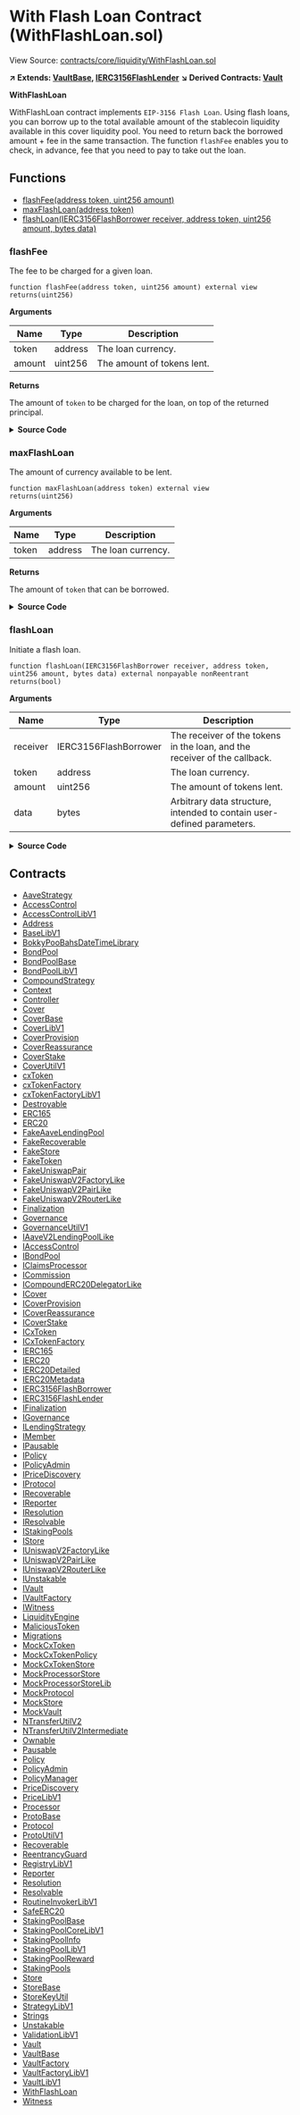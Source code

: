 # With Flash Loan Contract (WithFlashLoan.sol)

View Source: [contracts/core/liquidity/WithFlashLoan.sol](../contracts/core/liquidity/WithFlashLoan.sol)

**↗ Extends: [VaultBase](VaultBase.md), [IERC3156FlashLender](IERC3156FlashLender.md)**
**↘ Derived Contracts: [Vault](Vault.md)**

**WithFlashLoan**

WithFlashLoan contract implements `EIP-3156 Flash Loan`.
 Using flash loans, you can borrow up to the total available amount of
 the stablecoin liquidity available in this cover liquidity pool.
 You need to return back the borrowed amount + fee in the same transaction.
 The function `flashFee` enables you to check, in advance, fee that
 you need to pay to take out the loan.

## Functions

- [flashFee(address token, uint256 amount)](#flashfee)
- [maxFlashLoan(address token)](#maxflashloan)
- [flashLoan(IERC3156FlashBorrower receiver, address token, uint256 amount, bytes data)](#flashloan)

### flashFee

The fee to be charged for a given loan.

```solidity
function flashFee(address token, uint256 amount) external view
returns(uint256)
```

**Arguments**

| Name        | Type           | Description  |
| ------------- |------------- | -----|
| token | address | The loan currency. | 
| amount | uint256 | The amount of tokens lent. | 

**Returns**

The amount of `token` to be charged for the loan, on top of the returned principal.

<details>
	<summary><strong>Source Code</strong></summary>

```javascript
function flashFee(address token, uint256 amount) external view override returns (uint256) {
    (uint256 fee, ) = s.getFlashFeeInternal(token, amount);
    return fee;
  }
```
</details>

### maxFlashLoan

The amount of currency available to be lent.

```solidity
function maxFlashLoan(address token) external view
returns(uint256)
```

**Arguments**

| Name        | Type           | Description  |
| ------------- |------------- | -----|
| token | address | The loan currency. | 

**Returns**

The amount of `token` that can be borrowed.

<details>
	<summary><strong>Source Code</strong></summary>

```javascript
function maxFlashLoan(address token) external view override returns (uint256) {
    return s.getMaxFlashLoanInternal(token);
  }
```
</details>

### flashLoan

Initiate a flash loan.

```solidity
function flashLoan(IERC3156FlashBorrower receiver, address token, uint256 amount, bytes data) external nonpayable nonReentrant 
returns(bool)
```

**Arguments**

| Name        | Type           | Description  |
| ------------- |------------- | -----|
| receiver | IERC3156FlashBorrower | The receiver of the tokens in the loan, and the receiver of the callback. | 
| token | address | The loan currency. | 
| amount | uint256 | The amount of tokens lent. | 
| data | bytes | Arbitrary data structure, intended to contain user-defined parameters. | 

<details>
	<summary><strong>Source Code</strong></summary>

```javascript
function flashLoan(
    IERC3156FlashBorrower receiver,
    address token,
    uint256 amount,
    bytes calldata data
  ) external override nonReentrant returns (bool) {
    // @suppress-address-trust-issue The instance of `token` can be trusted because we're ensuring it matches with the protocol stablecoin address.
    IERC20 stablecoin = IERC20(s.getStablecoin());
    (uint256 fee, uint256 protocolFee) = s.getFlashFeeInternal(token, amount);
    uint256 previousBalance = stablecoin.balanceOf(address(this));

    s.mustNotBePaused();

    require(address(stablecoin) == token, "Unknown token");
    require(amount > 0, "Loan too small");
    require(fee > 0, "Fee too little");
    require(previousBalance >= amount, "Balance insufficient");

    s.setBoolByKeys(ProtoUtilV1.NS_COVER_HAS_FLASH_LOAN, key, true);

    stablecoin.ensureTransfer(address(receiver), amount);
    require(receiver.onFlashLoan(msg.sender, token, amount, fee, data) == keccak256("ERC3156FlashBorrower.onFlashLoan"), "IERC3156: Callback failed");
    stablecoin.ensureTransferFrom(address(receiver), address(this), amount + fee);
    stablecoin.ensureTransfer(s.getTreasury(), protocolFee);

    uint256 finalBalance = stablecoin.balanceOf(address(this));
    require(finalBalance >= previousBalance + fee, "Access is denied");

    emit FlashLoanBorrowed(address(this), address(receiver), token, amount, fee);
    s.setBoolByKeys(ProtoUtilV1.NS_COVER_HAS_FLASH_LOAN, key, false);

    s.updateStateAndLiquidity(key);

    return true;
  }
```
</details>

## Contracts

* [AaveStrategy](AaveStrategy.md)
* [AccessControl](AccessControl.md)
* [AccessControlLibV1](AccessControlLibV1.md)
* [Address](Address.md)
* [BaseLibV1](BaseLibV1.md)
* [BokkyPooBahsDateTimeLibrary](BokkyPooBahsDateTimeLibrary.md)
* [BondPool](BondPool.md)
* [BondPoolBase](BondPoolBase.md)
* [BondPoolLibV1](BondPoolLibV1.md)
* [CompoundStrategy](CompoundStrategy.md)
* [Context](Context.md)
* [Controller](Controller.md)
* [Cover](Cover.md)
* [CoverBase](CoverBase.md)
* [CoverLibV1](CoverLibV1.md)
* [CoverProvision](CoverProvision.md)
* [CoverReassurance](CoverReassurance.md)
* [CoverStake](CoverStake.md)
* [CoverUtilV1](CoverUtilV1.md)
* [cxToken](cxToken.md)
* [cxTokenFactory](cxTokenFactory.md)
* [cxTokenFactoryLibV1](cxTokenFactoryLibV1.md)
* [Destroyable](Destroyable.md)
* [ERC165](ERC165.md)
* [ERC20](ERC20.md)
* [FakeAaveLendingPool](FakeAaveLendingPool.md)
* [FakeRecoverable](FakeRecoverable.md)
* [FakeStore](FakeStore.md)
* [FakeToken](FakeToken.md)
* [FakeUniswapPair](FakeUniswapPair.md)
* [FakeUniswapV2FactoryLike](FakeUniswapV2FactoryLike.md)
* [FakeUniswapV2PairLike](FakeUniswapV2PairLike.md)
* [FakeUniswapV2RouterLike](FakeUniswapV2RouterLike.md)
* [Finalization](Finalization.md)
* [Governance](Governance.md)
* [GovernanceUtilV1](GovernanceUtilV1.md)
* [IAaveV2LendingPoolLike](IAaveV2LendingPoolLike.md)
* [IAccessControl](IAccessControl.md)
* [IBondPool](IBondPool.md)
* [IClaimsProcessor](IClaimsProcessor.md)
* [ICommission](ICommission.md)
* [ICompoundERC20DelegatorLike](ICompoundERC20DelegatorLike.md)
* [ICover](ICover.md)
* [ICoverProvision](ICoverProvision.md)
* [ICoverReassurance](ICoverReassurance.md)
* [ICoverStake](ICoverStake.md)
* [ICxToken](ICxToken.md)
* [ICxTokenFactory](ICxTokenFactory.md)
* [IERC165](IERC165.md)
* [IERC20](IERC20.md)
* [IERC20Detailed](IERC20Detailed.md)
* [IERC20Metadata](IERC20Metadata.md)
* [IERC3156FlashBorrower](IERC3156FlashBorrower.md)
* [IERC3156FlashLender](IERC3156FlashLender.md)
* [IFinalization](IFinalization.md)
* [IGovernance](IGovernance.md)
* [ILendingStrategy](ILendingStrategy.md)
* [IMember](IMember.md)
* [IPausable](IPausable.md)
* [IPolicy](IPolicy.md)
* [IPolicyAdmin](IPolicyAdmin.md)
* [IPriceDiscovery](IPriceDiscovery.md)
* [IProtocol](IProtocol.md)
* [IRecoverable](IRecoverable.md)
* [IReporter](IReporter.md)
* [IResolution](IResolution.md)
* [IResolvable](IResolvable.md)
* [IStakingPools](IStakingPools.md)
* [IStore](IStore.md)
* [IUniswapV2FactoryLike](IUniswapV2FactoryLike.md)
* [IUniswapV2PairLike](IUniswapV2PairLike.md)
* [IUniswapV2RouterLike](IUniswapV2RouterLike.md)
* [IUnstakable](IUnstakable.md)
* [IVault](IVault.md)
* [IVaultFactory](IVaultFactory.md)
* [IWitness](IWitness.md)
* [LiquidityEngine](LiquidityEngine.md)
* [MaliciousToken](MaliciousToken.md)
* [Migrations](Migrations.md)
* [MockCxToken](MockCxToken.md)
* [MockCxTokenPolicy](MockCxTokenPolicy.md)
* [MockCxTokenStore](MockCxTokenStore.md)
* [MockProcessorStore](MockProcessorStore.md)
* [MockProcessorStoreLib](MockProcessorStoreLib.md)
* [MockProtocol](MockProtocol.md)
* [MockStore](MockStore.md)
* [MockVault](MockVault.md)
* [NTransferUtilV2](NTransferUtilV2.md)
* [NTransferUtilV2Intermediate](NTransferUtilV2Intermediate.md)
* [Ownable](Ownable.md)
* [Pausable](Pausable.md)
* [Policy](Policy.md)
* [PolicyAdmin](PolicyAdmin.md)
* [PolicyManager](PolicyManager.md)
* [PriceDiscovery](PriceDiscovery.md)
* [PriceLibV1](PriceLibV1.md)
* [Processor](Processor.md)
* [ProtoBase](ProtoBase.md)
* [Protocol](Protocol.md)
* [ProtoUtilV1](ProtoUtilV1.md)
* [Recoverable](Recoverable.md)
* [ReentrancyGuard](ReentrancyGuard.md)
* [RegistryLibV1](RegistryLibV1.md)
* [Reporter](Reporter.md)
* [Resolution](Resolution.md)
* [Resolvable](Resolvable.md)
* [RoutineInvokerLibV1](RoutineInvokerLibV1.md)
* [SafeERC20](SafeERC20.md)
* [StakingPoolBase](StakingPoolBase.md)
* [StakingPoolCoreLibV1](StakingPoolCoreLibV1.md)
* [StakingPoolInfo](StakingPoolInfo.md)
* [StakingPoolLibV1](StakingPoolLibV1.md)
* [StakingPoolReward](StakingPoolReward.md)
* [StakingPools](StakingPools.md)
* [Store](Store.md)
* [StoreBase](StoreBase.md)
* [StoreKeyUtil](StoreKeyUtil.md)
* [StrategyLibV1](StrategyLibV1.md)
* [Strings](Strings.md)
* [Unstakable](Unstakable.md)
* [ValidationLibV1](ValidationLibV1.md)
* [Vault](Vault.md)
* [VaultBase](VaultBase.md)
* [VaultFactory](VaultFactory.md)
* [VaultFactoryLibV1](VaultFactoryLibV1.md)
* [VaultLibV1](VaultLibV1.md)
* [WithFlashLoan](WithFlashLoan.md)
* [Witness](Witness.md)

